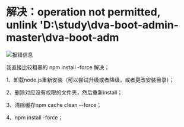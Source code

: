 # 解决：operation not permitted, unlink 'D:\study\dva-boot-admin-master\dva-boot-adm



![报错信息](../../%E5%9B%BE%E7%89%87/%E5%9B%BE%E7%89%87sasd)

我直接比较粗暴的 npm install -force 解决；

 1、卸载node.js重新安装（可以尝试升级或者降级，或者更改安装目录）；

 2、删除对应没有权限的文件夹，然后重新install；

 3、清除缓存npm cache clean --force；

 4、npm install -force；
